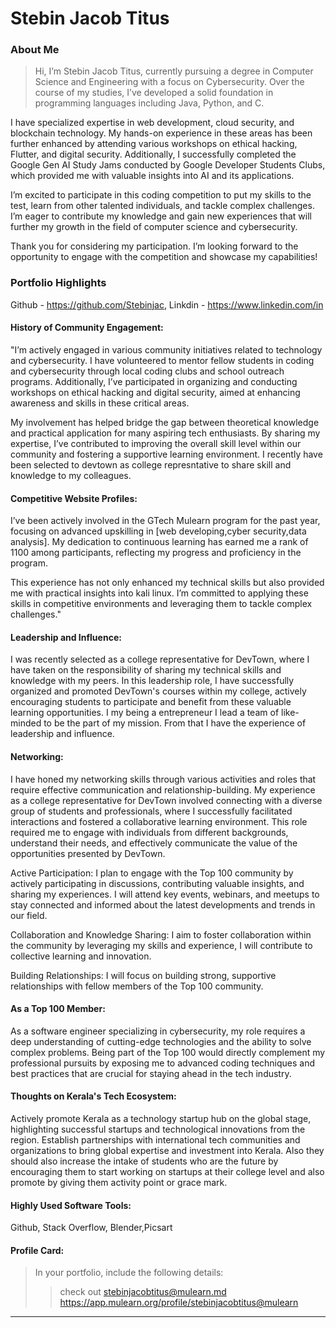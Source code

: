 # Stebin Jacob Titus

### About Me

> Hi, I’m Stebin Jacob Titus, currently pursuing a degree in Computer Science and Engineering with a focus on Cybersecurity.
Over the course of my studies, I’ve developed a solid foundation in programming languages including Java, Python, and C.

I have specialized expertise in web development, cloud security, and blockchain technology. My hands-on experience in these areas has been further enhanced by attending various workshops on ethical hacking, Flutter, and digital security.
Additionally, I successfully completed the Google Gen AI Study Jams conducted by Google Developer Students Clubs, which provided me with valuable insights into AI and its applications.

I’m excited to participate in this coding competition to put my skills to the test, learn from other talented individuals, and tackle complex challenges.
I’m eager to contribute my knowledge and gain new experiences that will further my growth in the field of computer science and cybersecurity.

Thank you for considering my participation. I’m looking forward to the opportunity to engage with the competition and showcase my capabilities!


### Portfolio Highlights

Github  - https://github.com/Stebinjac,
Linkdin - https://www.linkedin.com/in


#### History of Community Engagement:

"I’m actively engaged in various community initiatives related to technology and cybersecurity.
I have volunteered to mentor fellow students in coding and cybersecurity through local coding clubs and school outreach programs.
Additionally, I’ve participated in organizing and conducting workshops on ethical hacking and digital security, aimed at enhancing awareness and skills in these critical areas.

My involvement has helped bridge the gap between theoretical knowledge and practical application for many aspiring tech enthusiasts.
By sharing my expertise, I’ve contributed to improving the overall skill level within our community and fostering a supportive learning environment.
I recently have been selected to devtown as college represntative to share skill and knowledge to my colleagues.


#### Competitive Website Profiles:

I’ve been actively involved in the GTech Mulearn program for the past year, focusing on advanced upskilling in [web developing,cyber security,data analysis]. 
My dedication to continuous learning has earned me a rank of 1100 among participants, reflecting my progress and proficiency in the program.

This experience has not only enhanced my technical skills but also provided me with practical insights into kali linux.
I’m committed to applying these skills in competitive environments and leveraging them to tackle complex challenges."

#### Leadership and Influence:

I was recently selected as a college representative for DevTown, where I have taken on the responsibility of sharing my technical skills and knowledge with my peers. 
In this leadership role, I have successfully organized and promoted DevTown's courses within my college, actively encouraging students to participate and benefit from these valuable learning opportunities.
I my being a entrepreneur I lead a team of like-minded to be the part of my mission. From that I have the experience of leadership and influence.

#### Networking:

I have honed my networking skills through various activities and roles that require effective communication and relationship-building.
My experience as a college representative for DevTown involved connecting with a diverse group of students and professionals, where I successfully facilitated interactions and fostered a collaborative learning environment.
This role required me to engage with individuals from different backgrounds, understand their needs, and effectively communicate the value of the opportunities presented by DevTown.

Active Participation: I plan to engage with the Top 100 community by actively participating in discussions, contributing valuable insights, and sharing my experiences. I will attend key events, webinars, and meetups to stay connected and informed about the latest developments and trends in our field.

Collaboration and Knowledge Sharing: I aim to foster collaboration within the community by leveraging my skills and experience, I will contribute to collective learning and innovation.

Building Relationships: I will focus on building strong, supportive relationships with fellow members of the Top 100 community.

#### As a Top 100 Member:

As a software engineer specializing in cybersecurity, my role requires a deep understanding of cutting-edge technologies and the ability to solve complex problems.
Being part of the Top 100 would directly complement my professional pursuits by exposing me to advanced coding techniques and best practices that are crucial for staying ahead in the tech industry. 


#### Thoughts on Kerala's Tech Ecosystem:

Actively promote Kerala as a technology startup hub on the global stage, highlighting successful startups and technological innovations from the region.
Establish partnerships with international tech communities and organizations to bring global expertise and investment into Kerala.
Also they should also increase the intake of students who are the future by encouraging them to start working on startups at their college level and also promote by giving them activity point or grace mark.


#### Highly Used Software Tools:

Github, Stack Overflow, Blender,Picsart

#### Profile Card:



> In your portfolio, include the following details:
>> check out [stebinjacobtitus@mulearn.md](./profile/stebinjacobtitus@mulearn.md)
>> https://app.mulearn.org/profile/stebinjacobtitus@mulearn
---
